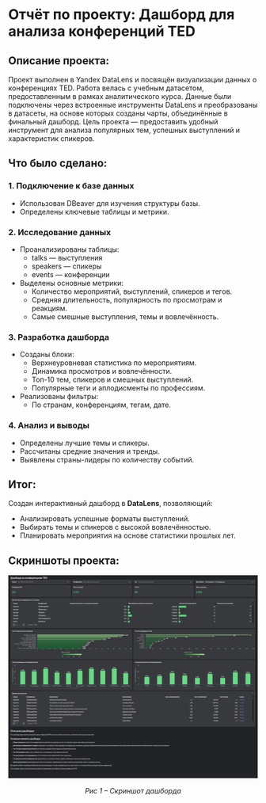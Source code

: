 # Отчёт по проекту: Дашборд для анализа конференций TED
## Описание проекта:
Проект выполнен в Yandex DataLens и посвящён визуализации данных о конференциях TED.
Работа велась с учебным датасетом, предоставленным в рамках аналитического курса.
Данные были подключены через встроенные инструменты DataLens и преобразованы в датасеты, на основе которых созданы чарты, объединённые в финальный дашборд.
Цель проекта — предоставить удобный инструмент для анализа популярных тем, успешных выступлений и характеристик спикеров.

## Что было сделано:
### 1. Подключение к базе данных
- Использован DBeaver для изучения структуры базы.
- Определены ключевые таблицы и метрики.

### 2. Исследование данных
- Проанализированы таблицы:
  - talks — выступления
  - speakers — спикеры
  - events — конференции
- Выделены основные метрики:
  - Количество мероприятий, выступлений, спикеров и тегов.
  - Средняя длительность, популярность по просмотрам и реакциям.
  - Самые смешные выступления, темы и вовлечённость.

### 3. Разработка дашборда
- Созданы блоки:
  - Верхнеуровневая статистика по мероприятиям.
  - Динамика просмотров и вовлечённости.
  - Топ-10 тем, спикеров и смешных выступлений.
  - Популярные теги и аплодисменты по профессиям.
- Реализованы фильтры:
  - По странам, конференциям, тегам, дате.

### 4. Анализ и выводы
- Определены лучшие темы и спикеры.
- Рассчитаны средние значения и тренды.
- Выявлены страны-лидеры по количеству событий.

## Итог:
Создан интерактивный дашборд в **DataLens**, позволяющий:
- Анализировать успешные форматы выступлений.
- Выбирать темы и спикеров с высокой вовлечённостью.
- Планировать мероприятия на основе статистики прошлых лет.

## Скриншоты проекта:
![alt text](https://github.com/greenvariety/data_analysis_projects/blob/main/Project%2003%20(dashboard)/report/1.png)  
<p align="center"><em>Рис 1 – Скриншот дашборда</em></p>
